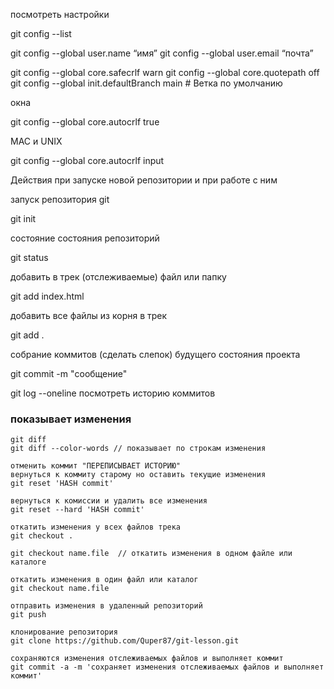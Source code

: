 посмотреть настройки


git config --list


git config --global user.name “имя”
git config --global user.email “почта”


git config --global core.safecrlf warn
git config --global core.quotepath off
git config --global init.defaultBranch main # Ветка по умолчанию


окна


git config --global core.autocrlf true


MAC и UNIX


git config --global core.autocrlf input


Действия при запуске новой репозитории и при работе с ним


запуск репозитория git

git init

состояние состояния репозиторий

git status

добавить в трек (отслеживаемые) файл или папку

git add index.html

добавить все файлы из корня в трек

git add .

собрание коммитов (сделать слепок) будущего состояния проекта

git commit -m "сообщение"

git log --oneline  посмотреть историю коммитов

### показывает изменения
```shell
git diff
git diff --color-words // показывает по строкам изменения

отменить коммит "ПЕРЕПИСЫВАЕТ ИСТОРИЮ"
вернуться к коммиту старому но оставить текущие изменения
git reset 'HASH commit'

вернуться к комиссии и удалить все изменения
git reset --hard 'HASH commit'

откатить изменения у всех файлов трека
git checkout .  

git checkout name.file  // откатить изменения в одном файле или каталоге

откатить изменения в один файл или каталог
git checkout name.file

отправить изменения в удаленный репозиторий
git push 

клонирование репозитория
git clone https://github.com/Quper87/git-lesson.git

сохраняются изменения отслеживаемых файлов и выполняет коммит
git commit -a -m 'сохраняет изменения отслеживаемых файлов и выполняет коммит'

